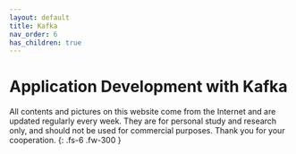 ```yaml
---
layout: default
title: Kafka
nav_order: 6
has_children: true
---
```


# Application Development with Kafka  

All contents and pictures on this website come from the Internet and are updated regularly every week. They are for personal study and research only, and should not be used for commercial purposes. Thank you for your cooperation.
{: .fs-6 .fw-300 }



